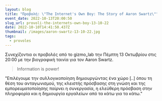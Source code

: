 ```yaml
---
layout: blog
title: "Προβολή: \"The Internet's Own Boy: The Story of Aaron Swartz\""
event_date: 2022-10-13T20:00:50
slug_url: provoli-the-internets-own-boy-13-10-22
date: 2022-10-10T14:41:50.437Z
thumbnail: /images/aaron-swartz-13-10-22.jpg
tags:
  - provoles
---
```

Συνεχίζοντια οι προβολές από το gizmo_lab την Πέμπτη 13 Οκτωβρίου στις 20:00 με την βιογραφική ταινία για τον Aaron Swartz.

> Information is power!

"Επιλέγουμε την συλλογικοποίηση δημιουργώντας ένα χώρο [..] όπου τη θέση του ανταγωνισμού, της κλειστής πρόσβασης στη γνώση και της εμπορευματοποίησης παίρνει η συνεργασία, η ελεύθερη πρόσβαση στην πληροφορία και η δημιουργία εργαλείων από τα κάτω για τα κάτω."